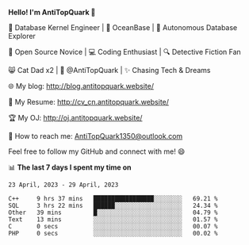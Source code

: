 
**Hello! I'm AntiTopQuark 👋**

🔧 Database Kernel Engineer | 🌊 OceanBase | 🤖 Autonomous Database Explorer

🌱 Open Source Novice | 💻 Coding Enthusiast | 🔍 Detective Fiction Fan

😸 Cat Dad x2 | 🎉 @AntiTopQuark | ✨ Chasing Tech & Dreams

🌐 My blog: http://blog.antitopquark.website/

📄 My Resume: http://cv_cn.antitopquark.website/

🏆 My OJ: http://oj.antitopquark.website/

📧 How to reach me: AntiTopQuark1350@outlook.com

Feel free to follow my GitHub and connect with me! 😄

📊 **The last 7 days I spent my time on** 

<!--START_SECTION:waka-->
```text
23 April, 2023 - 29 April, 2023

C++     9 hrs 37 mins   █████████████████░░░░░░░░   69.21 % 
SQL     3 hrs 22 mins   ██████░░░░░░░░░░░░░░░░░░░   24.34 % 
Other   39 mins         █░░░░░░░░░░░░░░░░░░░░░░░░   04.79 % 
Text    13 mins         ░░░░░░░░░░░░░░░░░░░░░░░░░   01.57 % 
C       0 secs          ░░░░░░░░░░░░░░░░░░░░░░░░░   00.07 % 
PHP     0 secs          ░░░░░░░░░░░░░░░░░░░░░░░░░   00.02 %
```
<!--END_SECTION:waka-->


